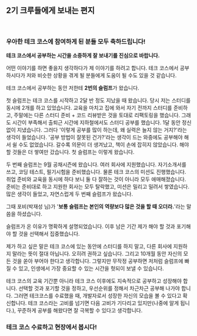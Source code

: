 ## 2기 크루들에게 보내는 편지
<br>

### 우아한 테크 코스에 참여하게 된 분들 모두 축하드립니다!

**테크 코스에서 공부하는 시간을 소중하게 잘 보내기를 진심으로 바랍니다.**

어떤 이야기를 하면 좋을지 생각하다가 제 이야기를 하려고 합니다.
테크 코스에서 공부하시다가 저와 비슷한 상황을 겪게 될 분들에게 도움이 될 수도 있을 것 같습니다.

테크 코스에서 공부하는 동안 저한테 **2번의 슬럼프**가 왔습니다.

첫 슬럼프는 테크 코스를 시작하고 2달 반 정도 지났을 때 왔습니다.
당시 저는 스터디를 동시에 2개를 하고 있었습니다.
교육을 마치고 집에 와서 자기 전까지 스터디를 준비하고, 주말에는 다른 스터디 준비 + 코드 리뷰받은 것을 토대로 리팩토링을 했습니다.
그래도 시간이 부족해서 출퇴근 시간에 지하철에서도 스터디 공부를 했습니다.
1달 동안 정신없이 지냈습니다.
그러다 '이렇게 공부를 많이 하는데, 왜 실력은 늘지 않는 거지?'라는 생각이 들었습니다.
'공부 방법이 잘못된 건가?'라는 생각이 드는 와중에도 공부해야 해서 쉴 수도 없었습니다.
갈수록 의문이 더 생겨났고, 책이 손에 잡히지 않았습니다. 해야 할 것들은 더 쌓여만 갔습니다.
첫 슬럼프는 이렇게 왔습니다.

두 번째 슬럼프는 9월 공채시즌에 왔습니다.
여러 회사에 지원했습니다.
자기소개서를 쓰고, 코딩 테스트, 필기시험을 준비했습니다.
물론 테크 코스의 미션도 진행했습니다.
취업 준비와 교육을 동시에 하다 보니 둘 다 잘하는 것이 아니라 모두 애매해졌습니다.
준비는 준비대로 하고 지원한 회사는 모두 탈락했고, 미션은 밀리고 밀려서 쌓였습니다.
많은 생각이 들었고, 자연스럽게 두 번째 슬럼프가 왔습니다.

그때 포비(박재성 님)가 '**보통 슬럼프는 본인의 역량보다 많은 것을 할 때 오더라.**'라는 말씀을 하셨습니다.

슬럼프가 온 이유가 명확하게 설명되었습니다.
이후 남은 기간 제가 해야 할 것과 포기해야 할 것을 선택해서 집중했습니다.

제가 하고 싶은 말은 테크 코스에 있는 동안에 스터디를 하지 말고, 다른 회사에 지원하지 말라는 뜻이 절대 아닙니다.
오히려 권하고 싶습니다. 그리고 10개월 동안 자신의 모든 것을 쏟아 부어야 한다고 생각합니다.
그렇지만 무작정 공부하면 저처럼 슬럼프에 빠질 수 있고, 인생에서 가장 중요할 수 있는 시간을 헛되이 보낼 수 있습니다.

테크 코스의 교육 기간뿐 아니라 테크 코스 이후에도 지속적으로 공부하고 성장해야 합니다.
선택할 것과 포기할 것을 정하고, 우선순위를 정해서 차근차근 공부해 나가야 합니다.
그러면 테크코스를 수료했을 때, 개발자로서 성장한 자신의 모습을 볼 수 있다고 확신합니다.
테크 코스라는 고비를 넘기면 다음 고비가 기다리고 있지만(나중에 알게 됩니다.), 꾸준하게 공부를 해왔다면 잘 극복할 수 있다고 생각합니다.

### 테크 코스 수료하고 현장에서 봅시다!